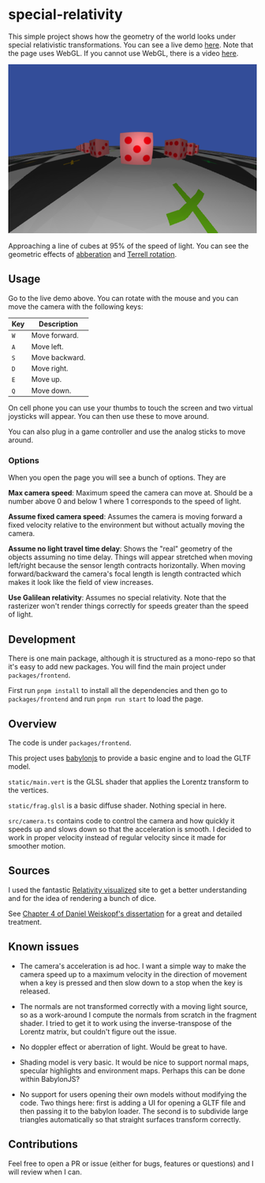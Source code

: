 # special-relativity

This simple project shows how the geometry of the world looks under
special relativistic transformations. You can see a live demo
[here](https://harrygifford.github.io/special-relativity/). Note that the
page uses WebGL. If you cannot use WebGL, there is a video
[here](https://youtu.be/109s5HbdWs0).

[![Approaching a line of cubes at 95% of the speed of light.](./assets/close-to-speed-of-light.png)](https://harrygifford.github.io/special-relativity/)

Approaching a line of cubes at 95% of the speed of light. You can see the
geometric effects of [abberation](https://en.wikipedia.org/wiki/Relativistic_aberration) and [Terrell rotation](https://en.wikipedia.org/wiki/Terrell_rotation).

## Usage

Go to the live demo above. You can rotate with the mouse and you can move the
camera with the following keys:

| Key | Description    |
| --- | -------------- |
| `W` | Move forward.  |
| `A` | Move left.     |
| `S` | Move backward. |
| `D` | Move right.    |
| `E` | Move up.       |
| `Q` | Move down.     |

On cell phone you can use your thumbs to touch the screen and two virtual
joysticks will appear. You can then use these to move around.

You can also plug in a game controller and use the analog sticks to
move around.

### Options

When you open the page you will see a bunch of options. They are

**Max camera speed**: Maximum speed the camera can move at. Should be a number above 0 and below 1 where 1 corresponds to the speed of light.

**Assume fixed camera speed**: Assumes the camera is moving forward a fixed velocity relative to the environment but without actually moving the camera.

**Assume no light travel time delay**: Shows the "real" geometry of the objects assuming no time delay. Things will appear stretched when moving left/right because the sensor length contracts horizontally. When moving forward/backward the camera's focal length is length contracted which makes it look like the field of view increases.

**Use Galilean relativity**: Assumes no special relativity. Note that the rasterizer won't render things correctly for speeds greater than the speed of light.

## Development

There is one main package, although it is structured as a mono-repo so that
it's easy to add new packages. You will find the main project under
`packages/frontend`.

First run `pnpm install` to install all the dependencies and then go to
`packages/frontend` and run `pnpm run start` to load the page.

## Overview

The code is under `packages/frontend`.

This project uses [babylonjs](https://www.babylonjs.com/) to provide a basic
engine and to load the GLTF model.

`static/main.vert` is the GLSL shader that applies the Lorentz transform
to the vertices.

`static/frag.glsl` is a basic diffuse shader. Nothing special in here.

`src/camera.ts` contains code to control the camera and how quickly it speeds
up and slows down so that the acceleration is smooth. I decided to work in
proper velocity instead of regular velocity since it made for smoother motion.

## Sources

I used the fantastic [Relativity visualized](https://www.spacetimetravel.org/tompkins/tompkins.html) site to get a better understanding and for the idea of rendering a bunch of dice.

See [Chapter 4 of Daniel Weiskopf's dissertation](https://publikationen.uni-tuebingen.de/xmlui/bitstream/handle/10900/48159/pdf/01dissertation.pdf) for a great and detailed treatment.

## Known issues

- The camera's acceleration is ad hoc. I want a simple way to make the camera
  speed up to a maximum velocity in the direction of movement when a key is
  pressed and then slow down to a stop when the key is released.

- The normals are not transformed correctly with a moving light source, so as a work-around I compute
  the normals from scratch in the fragment shader. I tried to get it to work
  using the inverse-transpose of the Lorentz matrix, but couldn't figure out
  the issue.

- No doppler effect or aberration of light. Would be great to have.

- Shading model is very basic. It would be nice to support normal maps,
  specular highlights and environment maps. Perhaps this can be done within
  BabylonJS?

- No support for users opening their own models without modifying the code.
  Two things here: first is adding a UI for opening a GLTF file and then
  passing it to the babylon loader. The second is to subdivide large triangles
  automatically so that straight surfaces transform correctly.

## Contributions

Feel free to open a PR or issue (either for bugs, features or questions) and
I will review when I can.
